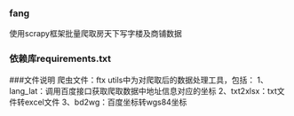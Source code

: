 ### fang
使用scrapy框架批量爬取房天下写字楼及商铺数据
### 依赖库requirements.txt

###文件说明
爬虫文件：ftx
utils中为对爬取后的数据处理工具，包括：
1、lang_lat：调用百度接口获取爬取数据中地址信息对应的坐标
2、txt2xlsx：txt文件转excel文件
3、bd2wg：百度坐标转wgs84坐标

